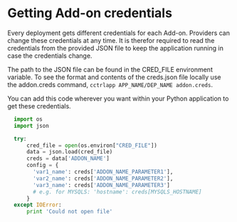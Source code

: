 # Getting Add-on credentials

Every deployment gets different credentials for each Add-on. Providers can change these credentials at any time. It is therefor required to read  the credentials from the provided JSON file to keep the application running in case the credentials change.

The path to the JSON file can be found in the CRED_FILE environment variable. To see the format and contents of the creds.json file locally use the addon.creds command, `cctrlapp APP_NAME/DEP_NAME addon.creds`.

You can add this code wherever you want within your Python application to get these credentials.

~~~python
  import os
  import json

  try:
      cred_file = open(os.environ["CRED_FILE"])
      data = json.load(cred_file)
      creds = data['ADDON_NAME']
      config = {
        'var1_name': creds['ADDON_NAME_PARAMETER1'],
        'var2_name': creds['ADDON_NAME_PARAMETER2'],
        'var3_name': creds['ADDON_NAME_PARAMETER3']
        # e.g. for MYSQLS: 'hostname': creds[MYSQLS_HOSTNAME]
      }
  except IOError:
      print 'Could not open file'
~~~

